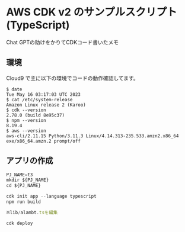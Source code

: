 # AWS CDK v2 のサンプルスクリプト(TypeScript)

Chat GPTの助けをかりてCDKコード書いたメモ

## 環境

Cloud9 で主に以下の環境でコードの動作確認してます。

```console
$ date
Tue May 16 03:17:03 UTC 2023
$ cat /etc/system-release
Amazon Linux release 2 (Karoo)
$ cdk --version
2.78.0 (build 8e95c37)
$ npm --version 
8.19.4
$ aws --version
aws-cli/2.11.15 Python/3.11.3 Linux/4.14.313-235.533.amzn2.x86_64 exe/x86_64.amzn.2 prompt/off
```



## アプリの作成

```typescript
PJ_NAME=t3
mkdir ${PJ_NAME}
cd ${PJ_NAME}

cdk init app --language typescript
npm run build

※lib/alambt.tsを編集

cdk deploy
```